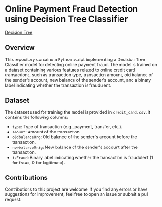 # Online Payment Fraud Detection using Decision Tree Classifier

[Decision Tree](decision_tree.png)

## Overview

This repository contains a Python script implementing a Decision Tree Classifier model for detecting online payment fraud. The model is trained on a dataset containing various features related to online credit card transactions, such as transaction type, transaction amount, old balance of the sender's account, new balance of the sender's account, and a binary label indicating whether the transaction is fraudulent.

## Dataset

The dataset used for training the model is provided in `credit_card.csv`. It contains the following columns:

- `type`: Type of transaction (e.g., payment, transfer, etc.).
- `amount`: Amount of the transaction.
- `oldbalanceOrg`: Old balance of the sender's account before the transaction.
- `newbalanceOrig`: New balance of the sender's account after the transaction.
- `isFraud`: Binary label indicating whether the transaction is fraudulent (1 for fraud, 0 for legitimate).

## Contributions

Contributions to this project are welcome. If you find any errors or have suggestions for improvement, feel free to open an issue or submit a pull request.